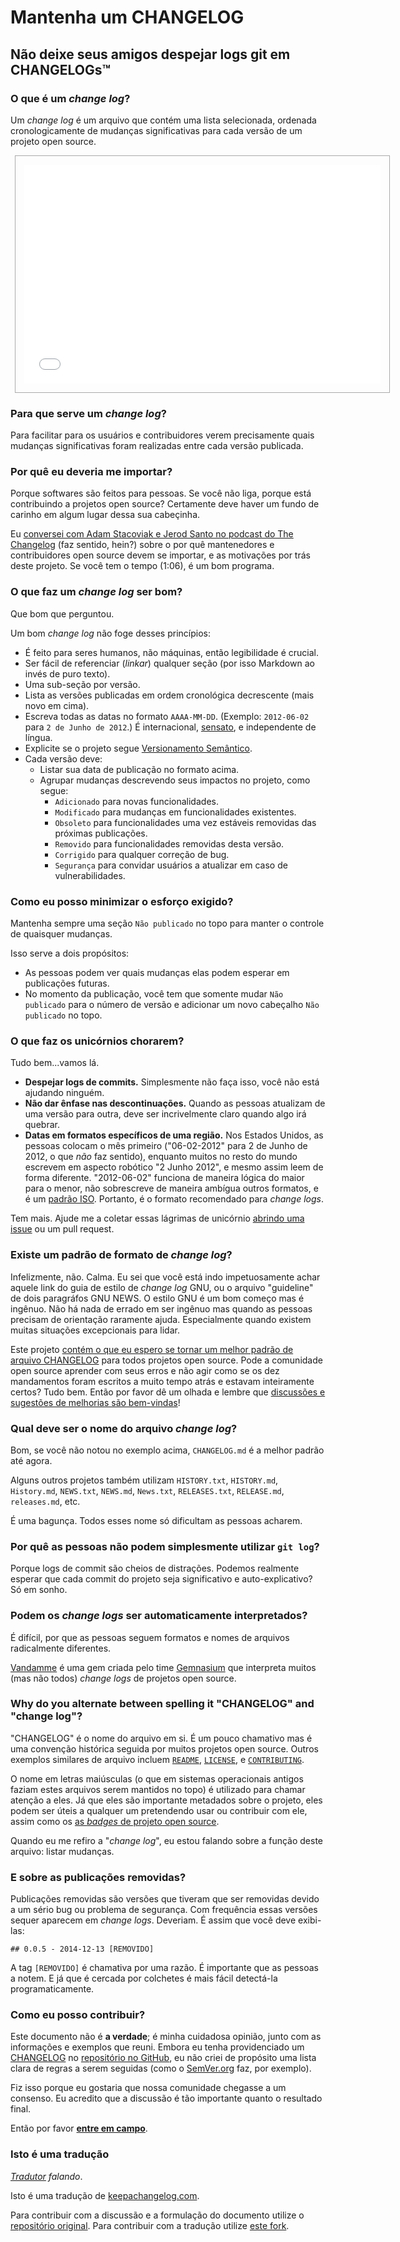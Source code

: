 # Mantenha um CHANGELOG

## Não deixe seus amigos despejar logs git em CHANGELOGs™

### O que é um *change log*?
Um *change log* é um arquivo que contém uma lista selecionada, ordenada cronologicamente de mudanças significativas para cada versão de um projeto open source.

<a href="CHANGELOG.md" title="An example of a CHANGELOG file."><iframe src="CHANGELOG.md" width="570" height="350" seamless="seamless" style="border: 1px solid #aaa; padding: 1em; margin: 0 0.5em;"></iframe></a>

### Para que serve um *change log*?
Para facilitar para os usuários e contribuidores verem precisamente quais mudanças significativas foram realizadas entre cada versão publicada.

### Por quê eu deveria me importar?
Porque softwares são feitos para pessoas. Se você não liga, porque está contribuindo a projetos open source? Certamente deve haver um fundo de carinho em algum lugar dessa sua cabeçinha.

Eu [conversei com Adam Stacoviak e Jerod Santo no podcast do The Changelog][thechangelog] (faz sentido, hein?) sobre o por quê mantenedores e contribuidores open source devem se importar, e as motivações por trás deste projeto.
Se você tem o tempo (1:06), é um bom programa.

### O que faz um *change log* ser bom?
Que bom que perguntou.

Um bom *change log* não foge desses princípios:

- É feito para seres humanos, não máquinas, então legibilidade é crucial.
- Ser fácil de referenciar (*linkar*) qualquer seção (por isso Markdown ao invés de puro texto).
- Uma sub-seção por versão.
- Lista as versões publicadas em ordem cronológica decrescente (mais novo em cima).
- Escreva todas as datas no formato `AAAA-MM-DD`. (Exemplo: `2012-06-02` para `2 de Junho de 2012`.) É internacional, [sensato](http://xkcd.com/1179/), e independente de língua.
- Explicite se o projeto segue [Versionamento Semântico][semver].
- Cada versão deve:
  - Listar sua data de publicação no formato acima.
  - Agrupar mudanças descrevendo seus impactos no projeto, como segue:
    - `Adicionado` para novas funcionalidades.
    - `Modificado` para mudanças em funcionalidades existentes.
    - `Obsoleto` para funcionalidades uma vez estáveis removidas das próximas publicações.
    - `Removido` para funcionalidades removidas desta versão.
    - `Corrigido` para qualquer correção de bug.
    - `Segurança` para convidar usuários a atualizar em caso de vulnerabilidades.

### Como eu posso minimizar o esforço exigido?
Mantenha sempre uma seção `Não publicado` no topo para manter o controle de quaisquer mudanças.

Isso serve a dois propósitos:

- As pessoas podem ver quais mudanças elas podem esperar em publicações futuras.
- No momento da publicação, você tem que somente mudar `Não publicado` para o número de versão e adicionar um novo cabeçalho `Não publicado` no topo.

### O que faz os unicórnios chorarem?
Tudo bem...vamos lá.

- **Despejar logs de commits.** Simplesmente não faça isso, você não está ajudando ninguém.
- **Não dar ênfase nas descontinuações.** Quando as pessoas atualizam de uma versão para outra, deve ser incrivelmente claro quando algo irá quebrar.
- **Datas em formatos específicos de uma região.** Nos Estados Unidos, as pessoas colocam o mês primeiro ("06-02-2012" para 2 de Junho de 2012, o que *não* faz sentido), enquanto muitos no resto do mundo escrevem em aspecto robótico "2 Junho 2012", e mesmo assim leem de forma diferente. "2012-06-02" funciona de maneira lógica do maior para o menor, não sobrescreve de maneira ambígua outros formatos, e é um [padrão ISO](http://www.iso.org/iso/home/standards/iso8601.htm). Portanto, é o formato recomendado para *change logs*.

Tem mais. Ajude me a coletar essas lágrimas de unicórnio [abrindo uma issue][issues] ou um pull request.

### Existe um padrão de formato de *change log*?
Infelizmente, não. Calma. Eu sei que você está indo impetuosamente achar aquele link do guia de estilo de *change log* GNU, ou o arquivo "guideline" de dois paragráfos GNU NEWS. O estilo GNU é um bom começo mas é ingênuo. Não há nada de errado em ser ingênuo mas quando as pessoas precisam de orientação raramente ajuda. Especialmente quando existem muitas situações excepcionais para lidar.

Este projeto [contém o que eu espero se tornar um melhor padrão de arquivo CHANGELOG][CHANGELOG] para todos projetos open source. Pode a comunidade open source aprender com seus erros e não agir como se os dez mandamentos foram escritos a muito tempo atrás e estavam inteiramente certos? Tudo bem. Então por favor dê um olhada e lembre que [discussões e sugestões de melhorias são bem-vindas][issues]!

### Qual deve ser o nome do arquivo *change log*?
Bom, se você não notou no exemplo acima, `CHANGELOG.md` é a melhor padrão até agora.

Alguns outros projetos também utilizam `HISTORY.txt`, `HISTORY.md`, `History.md`, `NEWS.txt`, `NEWS.md`, `News.txt`, `RELEASES.txt`, `RELEASE.md`, `releases.md`, etc.

É uma bagunça. Todos esses nome só dificultam as pessoas acharem.

### Por quê as pessoas não podem simplesmente utilizar `git log`?
Porque logs de commit são cheios de distrações. Podemos realmente esperar que cada commit do projeto seja significativo e auto-explicativo? Só em sonho.

### Podem os *change logs* ser automaticamente interpretados?
É difícil, por que as pessoas seguem formatos e nomes de arquivos radicalmente diferentes.

[Vandamme][vandamme] é uma gem criada pelo time [Gemnasium][gemnasium] que interpreta muitos (mas não todos) *change logs* de projetos open source.

### Why do you alternate between spelling it "CHANGELOG" and "change log"?
"CHANGELOG" é o nome do arquivo em si. É um pouco chamativo mas é uma convenção histórica seguida por muitos projetos open source. Outros exemplos similares de arquivo incluem [`README`](README.md), [`LICENSE`](LICENSE), e [`CONTRIBUTING`](CONTRIBUTING.md).

O nome em letras maiúsculas (o que em sistemas operacionais antigos faziam estes arquivos serem mantidos no topo) é utilizado para chamar atenção a eles. Já que eles são importante metadados sobre o projeto, eles podem ser úteis a qualquer um pretendendo usar ou contribuir com ele, assim como os [as *badges* de projeto open source][shields].

Quando eu me refiro a "*change log*", eu estou falando sobre a função deste arquivo: listar mudanças.

### E sobre as publicações removidas?
Publicações removidas são versões que tiveram que ser removidas devido a um sério bug ou problema de segurança. Com frequência essas versões sequer aparecem em *change logs*. Deveriam. É assim que você deve exibi-las:

`## 0.0.5 - 2014-12-13 [REMOVIDO]`

A tag `[REMOVIDO]` é chamativa por uma razão. É importante que as pessoas a notem. E já que é cercada por colchetes é mais fácil detectá-la programaticamente.

### Como eu posso contribuir?
Este documento não é **a verdade**; é minha cuidadosa opinião, junto com as informações e exemplos que reuni. Embora eu tenha providenciado um [CHANGELOG][] no [repositório no GitHub][gh], eu não criei de propósito uma lista clara de regras a serem seguidas (como o [SemVer.org][semver] faz, por exemplo).

Fiz isso porque eu gostaria que nossa comunidade chegasse a um consenso. Eu acredito que a discussão é tão importante quanto o resultado final.

Então por favor [**entre em campo**][gh].

### Isto é uma tradução

*[Tradutor](https://github.com/tallesl) falando*.

Isto é uma tradução de [keepachangelog.com][doc-original].

Para contribuir com a discussão e a formulação do documento utilize o [repositório original][repo-original]. Para contribuir com a tradução utilize [este fork][repo-fork].

[CHANGELOG]: ./CHANGELOG.md
[gemnasium]: http://gemnasium.com
[gh]: https://github.com/olivierlacan/keep-a-changelog
[issues]: https://github.com/olivierlacan/keep-a-changelog/issues
[semver]: http://semver.org
[shields]: http://shields.io
[thechangelog]: http://5by5.tv/changelog/127
[vandamme]: https://github.com/tech-angels/vandamme/

[doc-original]: http://keepachangelog.com/
[repo-original]: https://github.com/olivierlacan/keep-a-changelog
[repo-fork]:  https://github.com/tallesl/keep-a-changelog

